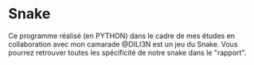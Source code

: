 # Snake

Ce programme réalisé (en PYTHON) dans le cadre de mes études en collaboration avec mon camarade @DILI3N  est un jeu du Snake.
Vous pourrez retrouver toutes les spécificité de notre snake dans le "rapport".
